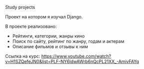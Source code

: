 Study projects

Проект на котором я изучал Django.

В проекте реализовано:
  - Рейтинги, категории, жанры кино
  - Поиск по сайту, рейтинг по жанру, годам и актерам
  - Описание фильмов и отзывы к ним

Ссылка на курс: https://www.youtube.com/watch?v=H1SZQefeJN0&list=PLF-NY6ldwAWrb6nQcPL21XX_-AmivFAYq

